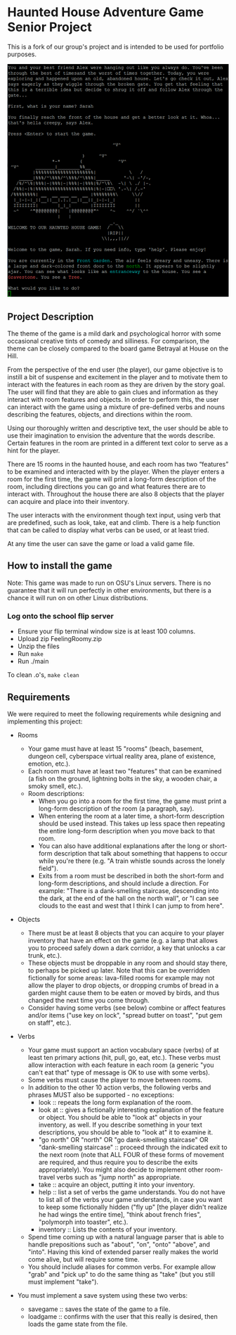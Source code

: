 # Haunted House Adventure Game Senior Project
This is a fork of our group's project and is intended to be used for portfolio purposes.

![Screenshot](Assets/Image/intro_ss.png "Intro Screenshot") <!-- .element height="50%" width="50%" -->

## Project Description
The theme of the game is a mild dark and psychological horror with some occasional creative
tints of comedy and silliness. For comparison, the theme can be closely compared to the board
game Betrayal at House on the Hill.

From the perspective of the end user (the player), our game objective is to instill a bit of
suspense and excitement in the player and to motivate them to interact with the features in each
room as they are driven by the story goal. The user will find that they are able to gain clues and
information as they interact with room features and objects. In order to perform this, the user
can interact with the game using a mixture of pre-defined verbs and nouns describing the
features, objects, and directions within the room.

Using our thoroughly written and descriptive text, the user should be able to use their
imagination to envision the adventure that the words describe. Certain features in the room are
printed in a different text color to serve as a hint for the player.

There are 15 rooms in the haunted house, and each room has two “features” to be examined
and interacted with by the player. When the player enters a room for the first time, the game will
print a long-form description of the room, including directions you can go and what features
there are to interact with. Throughout the house there are also 8 objects that the player can
acquire and place into their inventory.

The user interacts with the environment though text input, using verb that are predefined, such
as look, take, eat and climb. There is a help function that can be called to display what verbs
can be used, or at least tried.

At any time the user can save the game or load a valid game file.

## How to install the game
Note: This game was made to run on OSU's Linux servers. There is no guarantee that it will run perfectly 
in other environments, but there is a chance it will run on on other Linux distributions.

### Log onto the school flip server
-  Ensure your flip terminal window size is at least 100 columns.
- Upload zip FeelingRoomy.zip 
- Unzip the files
- Run `make` 
- Run ./main

To clean .o's, `make clean`

## Requirements
We were required to meet the following requirements while designing and implementing this project:

- Rooms
  - Your game must have at least 15 "rooms" (beach, basement, dungeon cell, cyberspace virtual reality area, plane of existence, emotion, etc.).
  - Each room must have at least two "features" that can be examined (a fish on the ground, lightning bolts in the sky, a wooden chair, a smoky smell, etc.).
  - Room descriptions:
    - When you go into a room for the first time, the game must print a long-form description of the room (a paragraph, say).
    - When entering the room at a later time, a short-form description should be used instead. This takes up less space then repeating the entire long-form description when you move back to that room.
    - You can also have additional explanations after the long or short-form description that talk about something that happens to occur while you're there (e.g. "A train whistle sounds across the lonely field").
    - Exits from a room must be described in both the short-form and long-form descriptions, and should include a direction. For example: "There is a dank-smelling staircase, descending into the dark, at the end of the hall on the north wall", or "I can see clouds to the east and west that I think I can jump to from here".

- Objects
  - There must be at least 8 objects that you can acquire to your player inventory that have an effect on the game (e.g. a lamp that allows you to proceed safely down a dark corridor, a key that unlocks a car trunk, etc.).
  - These objects must be droppable in any room and should stay there, to perhaps be picked up later. Note that this can be overridden fictionally for some areas: lava-filled rooms for example may not allow the player to drop objects, or dropping crumbs of bread in a garden might cause them to be eaten or moved by birds, and thus changed the next time you come through.
  - Consider having some verbs (see below) combine or affect features and/or items ("use key on lock", "spread butter on toast", "put gem on staff", etc.).
  
- Verbs
  - Your game must support an action vocabulary space (verbs) of at least ten primary actions (hit, pull, go, eat, etc.). These verbs must allow interaction with each feature in each room (a generic "you can't eat that" type of message is OK to use with some verbs).
  - Some verbs must cause the player to move between rooms.
  - In addition to the other 10 action verbs, the following verbs and phrases MUST also be supported - no exceptions:
    - look :: repeats the long form explanation of the room.
    - look at <feature or object> :: gives a fictionally interesting explanation of the feature or object. You should be able to "look at" objects in your inventory, as well. If you describe something in your text descriptions, you should be able to "look at" it to examine it.
    - "go north" OR "north" OR "go dank-smelling staircase" OR "dank-smelling staircase" :: proceed through the indicated exit to the next room (note that ALL FOUR of these forms of movement are required, and thus require you to describe the exits appropriately). You might also decide to implement other room-travel verbs such as "jump north" as appropriate.
    - take :: acquire an object, putting it into your inventory.
    - help :: list a set of verbs the game understands. You do not have to list all of the verbs your game understands, in case you want to keep some fictionally hidden ("fly up" [the player didn't realize he had wings the entire time], "think about french fries", "polymorph into toaster", etc.).
    - inventory :: Lists the contents of your inventory.
  - Spend time coming up with a natural language parser that is able to handle prepositions such as "about", "on", "onto" "above", and "into". Having this kind of extended parser really makes the world come alive, but will require some time.
  - You should include aliases for common verbs. For example allow "grab" and "pick up" to do the same thing as "take" (but you still must implement "take").
  
- You must implement a save system using these two verbs:
  - savegame :: saves the state of the game to a file.
  - loadgame :: confirms with the user that this really is desired, then loads the game state from the file.
